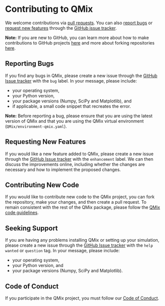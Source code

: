 Contributing to QMix 
====================

We welcome contributions via [pull requests](#contributing-new-code). You can also [report bugs](#reporting-bugs) or [request new features](#requesting-new-features) through the [GitHub issue tracker](https://github.com/garrettj403/QMix/issues).

**Note:** If you are new to GitHub, you can learn more about how to make contributions to GitHub projects [here](https://guides.github.com/introduction/flow/) and more about forking repositories [here](https://guides.github.com/activities/forking/).

Reporting Bugs 
--------------

If you find any bugs in QMix, please create a new issue through the [GitHub Issue tracker](https://github.com/garrettj403/QMix/issues) with the ``bug`` label. In your message, please include:
   - your operating system,
   - your Python version,
   - your package versions (Numpy, SciPy and Matplotlib), and
   - if applicable, a small code snippet that recreates the error.

**Note:** Before reporting a bug, please ensure that you are using the latest version of QMix and that you are using the QMix virtual environment (``QMix/environment-qmix.yaml``).

Requesting New Features
-----------------------

If you would like a new feature added to QMix, please create a new issue through the [GitHub Issue tracker](https://github.com/garrettj403/QMix/issues) with the ``enhancement`` label. We can then discuss the improvements online, including whether the changes are necessary and how to implement the proposed changes.

Contributing New Code
---------------------

If you would like to contribute new code to the QMix project, you can fork the repository, make your changes, and then create a pull request. To remain consistent with the rest of the QMix package, please follow the [QMix code guidelines](https://github.com/garrettj403/QMix/blob/master/CODE_GUIDELINES.md).

Seeking Support
---------------

If you are having any problems installing QMix or setting up your simulation, please create a new issue through the [GitHub Issue tracker](https://github.com/garrettj403/QMix/issues) with the ``help wanted`` or ``question`` tag.  In your message, please include:
   - your operating system,
   - your Python version, and
   - your package versions (Numpy, SciPy and Matplotlib).

Code of Conduct
---------------

If you participate in the QMix project, you must follow our [Code of Conduct](https://github.com/garrettj403/QMix/blob/master/CODE_OF_CONDUCT.md).
